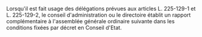   
Lorsqu'il est fait usage des délégations prévues aux articles L. 225-129-1 et L. 225-129-2, le conseil d'administration ou le directoire établit un rapport complémentaire à l'assemblée générale ordinaire suivante dans les conditions fixées par décret en Conseil d'Etat.  

  
